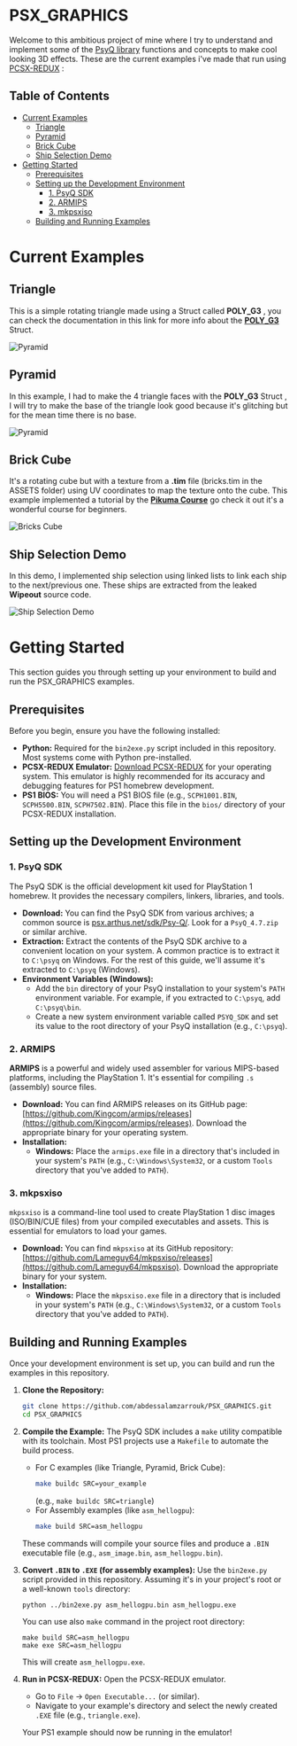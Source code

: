 # PSX_GRAPHICS
Welcome to this ambitious project of mine where I try to understand and implement some of the [PsyQ library](https://psx.arthus.net/sdk/Psy-Q/) functions and concepts to make cool looking 3D effects. These are the current examples i've made that run using [PCSX-REDUX](https://github.com/grumpycoders/pcsx-redux) :
## Table of Contents
* [Current Examples](#current-examples)
    * [Triangle](#triangle)
    * [Pyramid](#pyramid)
    * [Brick Cube](#brick-cube)
    * [Ship Selection Demo](#ship-selection-demo)
* [Getting Started](#getting-started)
    * [Prerequisites](#prerequisites)
    * [Setting up the Development Environment](#setting-up-the-development-environment)
        * [1. PsyQ SDK](#1-psyq-sdk)
        * [2. ARMIPS](#2-armips)
        * [3. mkpsxiso](#3-mkpsxiso)
    * [Building and Running Examples](#building-and-running-examples)
# Current Examples 
## Triangle 
This is a simple rotating triangle made using a Struct called **POLY_G3** , you can check the documentation in this link for more info about the [**POLY_G3**](https://psx.arthus.net/sdk/Psy-Q/DOCS/LibRef47.pdf) Struct.

<img src="https://github.com/user-attachments/assets/5e232bae-8f9b-477f-a271-185f2008df7f" alt="Pyramid" style="display: block; margin: auto;">

## Pyramid 
In this example, I had to make the 4 triangle faces with the **POLY_G3** Struct , I will try to make the base of the triangle look good because it's glitching but for the mean time there is no base.

<img src="https://github.com/user-attachments/assets/f10d896f-996a-4501-83c2-7b579b6a2735" alt="Pyramid" style="display: block; margin: auto;">

## Brick Cube 
It's a rotating cube but with a texture from a **.tim** file (bricks.tim in the ASSETS folder) using UV coordinates to map the texture onto the cube. This example implemented a tutorial by the [**Pikuma Course**](https://pikuma.com/courses/ps1-programming-mips-assembly-language) go check it out it's a wonderful course for beginners.

<img src="https://github.com/user-attachments/assets/f65f2b7a-1f29-4aa8-a49e-4d3dd7945f1c" alt="Bricks Cube" style="display: block; margin: auto;">

## Ship Selection Demo 
In this demo, I implemented ship selection using linked lists to link each ship to the next/previous one. These ships are extracted from the leaked **Wipeout** source code. 

<img src="https://github.com/user-attachments/assets/79c1d0fc-551a-49ef-bfcc-e7e7b1c4364c" alt="Ship Selection Demo" style="display: block; margin: auto;">

# Getting Started

This section guides you through setting up your environment to build and run the PSX_GRAPHICS examples.

## Prerequisites

Before you begin, ensure you have the following installed:

* **Python:** Required for the `bin2exe.py` script included in this repository. Most systems come with Python pre-installed.
* **PCSX-REDUX Emulator:** [Download PCSX-REDUX](https://distrib.app/pub/org/pcsx-redux/project/dev-win-x64) for your operating system. This emulator is highly recommended for its accuracy and debugging features for PS1 homebrew development.
* **PS1 BIOS:** You will need a PS1 BIOS file (e.g., `SCPH1001.BIN`, `SCPH5500.BIN`, `SCPH7502.BIN`). Place this file in the `bios/` directory of your PCSX-REDUX installation.

## Setting up the Development Environment

### 1. PsyQ SDK

The PsyQ SDK is the official development kit used for PlayStation 1 homebrew. It provides the necessary compilers, linkers, libraries, and tools.

* **Download:** You can find the PsyQ SDK from various archives; a common source is [psx.arthus.net/sdk/Psy-Q/](https://psx.arthus.net/sdk/Psy-Q/). Look for a `PsyQ_4.7.zip` or similar archive.
* **Extraction:** Extract the contents of the PsyQ SDK archive to a convenient location on your system. A common practice is to extract it to `C:\psyq` on Windows. For the rest of this guide, we'll assume it's extracted to `C:\psyq` (Windows).
* **Environment Variables (Windows):**
    * Add the `bin` directory of your PsyQ installation to your system's `PATH` environment variable. For example, if you extracted to `C:\psyq`, add `C:\psyq\bin`.
    * Create a new system environment variable called `PSYQ_SDK` and set its value to the root directory of your PsyQ installation (e.g., `C:\psyq`).
### 2. ARMIPS
**ARMIPS** is a powerful and widely used assembler for various MIPS-based platforms, including the PlayStation 1. It's essential for compiling `.s` (assembly) source files.

* **Download:** You can find ARMIPS releases on its GitHub page: [https://github.com/Kingcom/armips/releases](https://github.com/Kingcom/armips/releases). Download the appropriate binary for your operating system.
* **Installation:**
    * **Windows:** Place the `armips.exe` file in a directory that's included in your system's `PATH` (e.g., `C:\Windows\System32`, or a custom `Tools` directory that you've added to `PATH`).
### 3. mkpsxiso

`mkpsxiso` is a command-line tool used to create PlayStation 1 disc images (ISO/BIN/CUE files) from your compiled executables and assets. This is essential for emulators to load your games.

* **Download:** You can find `mkpsxiso` at its GitHub repository: [https://github.com/Lameguy64/mkpsxiso/releases](https://github.com/Lameguy64/mkpsxiso). Download the appropriate binary for your system.
* **Installation:**
    * **Windows:** Place the `mkpsxiso.exe` file in a directory that is included in your system's `PATH` (e.g., `C:\Windows\System32`, or a custom `Tools` directory that you've added to `PATH`).
## Building and Running Examples
Once your development environment is set up, you can build and run the examples in this repository.

1.  **Clone the Repository:**
    ```bash
    git clone https://github.com/abdessalamzarrouk/PSX_GRAPHICS.git
    cd PSX_GRAPHICS
    ```

2.  **Compile the Example:**
    The PsyQ SDK includes a `make` utility compatible with its toolchain. Most PS1 projects use a `Makefile` to automate the build process.
    * For C examples (like Triangle, Pyramid, Brick Cube):
        ```bash
        make buildc SRC=your_example
        ```
        (e.g., `make buildc SRC=triangle`)
    * For Assembly examples (like `asm_hellogpu`):
        ```bash
        make build SRC=asm_hellogpu
        ```
    These commands will compile your source files and produce a `.BIN` executable file (e.g., `asm_image.bin`, `asm_hellogpu.bin`).

3.  **Convert `.BIN` to `.EXE` (for assembly examples):**
    Use the `bin2exe.py` script provided in this repository. Assuming it's in your project's root or a well-known `tools` directory:
    ```bash
    python ../bin2exe.py asm_hellogpu.bin asm_hellogpu.exe
    ```
    You can use also `make` command in the project root directory:
    ```
    make build SRC=asm_hellogpu
    make exe SRC=asm_hellogpu
    ```
    This will create `asm_hellogpu.exe`.

4.  **Run in PCSX-REDUX:**
    Open the PCSX-REDUX emulator.
    * Go to `File` -> `Open Executable...` (or similar).
    * Navigate to your example's directory and select the newly created `.EXE` file (e.g., `triangle.exe`).

    Your PS1 example should now be running in the emulator!
